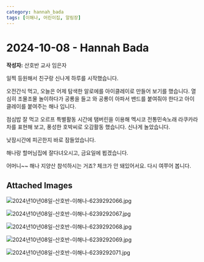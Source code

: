 ```yaml
---
category: hannah_bada
tags: [이해나, 어린이집, 알림장]
---
```


# 2024-10-08 - Hannah Bada

**작성자:** 산호반 교사 임은자  

일찍 등원해서 친구랑 신나게  하루를 시작했습니다.

오전간식 먹고, 오늘은 어제 탐색한 알로에를 아이클레이로 만들어 보기를 했습니다.  열심히 조물조물 놀이하다가 공룡을 들고 와 공룡이 아파서 밴드를 붙여줘야 한다고 아이클레이를 붙여주는 해나 입니다.

점심밥 잘 먹고  오르프 특별활동 시간에 탬버린을 이용해 멕시코 전통민속노래 라쿠카라차를 표현해 보고, 풍성한 호박씨로 오감활동 했습니다.  신나게 놀았습니다.

낮잠시간에 피곤한지 바로 잠들었습니다.

해나랑 할머님집에 잘다녀오시고, 금요일에 뵙겠습니다.

어머니~~ 해나 지양산 참석하시는 거죠? 체크가 안 돼있어서요.  다시 여쭈어 봅니다.

## Attached Images
![2024년10년08일-산호반-이해나-6239292066.jpg](https://feghi.github.io/assets/img/bada_photo/2024년10년08일-산호반-이해나-6239292066.jpg)

![2024년10년08일-산호반-이해나-6239292067.jpg](https://feghi.github.io/assets/img/bada_photo/2024년10년08일-산호반-이해나-6239292067.jpg)

![2024년10년08일-산호반-이해나-6239292068.jpg](https://feghi.github.io/assets/img/bada_photo/2024년10년08일-산호반-이해나-6239292068.jpg)

![2024년10년08일-산호반-이해나-6239292069.jpg](https://feghi.github.io/assets/img/bada_photo/2024년10년08일-산호반-이해나-6239292069.jpg)

![2024년10년08일-산호반-이해나-6239292071.jpg](https://feghi.github.io/assets/img/bada_photo/2024년10년08일-산호반-이해나-6239292071.jpg)

